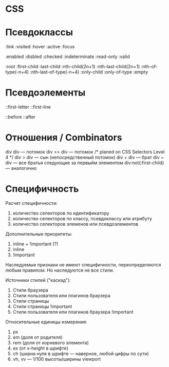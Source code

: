 
# CSS

# Псевдоклассы

:link
:visited
:hover
:active
:focus

:enabled
:disbled
:checked
:indeterminate
:read-only
:valid

:root
:first-child
:last-child
:nth-child(2n+1)
:nth-last-child(2n+1)
:nth-of-type(-n+4)
:nth-last-of-type(-n+4)
:only-child
:only-of-type
:empty

# Псевдоэлементы

::first-letter
::first-line

::before
::after

# Отношения / Combinators

div div — потомок
div >> div — потомок /* planed on CSS Selectors Level 4 */
div > div — сын (непосредственный потомок)
div + div — брат
div ~ div — все братья следующие за первыйм элементом
div:not(:first-child) — аналогично

# Специфичность

Расчет специфичности:

1. количество селекторов по идентификатору
2. количество селекторов по классу, псевдоклассу или атрибуту
3. количество селекторов элеменов или псевдоэлементов

Дополнительные приоритеты:

1. inline + !important (?)
2. inline
3. !important

Наследуемые признаки не имеют специфичности, переопределяются любым правилом.
Но наследуются не все стили.

Источники стилей ("каскад"):

1. Стили браузера
2. Стили пользователя или плагинов браузера
3. Стили страницы
4. Стили страницы !important
5. Стили пользователя или плагинов браузера !important

Относительные единицы измерения:

1. px
2. em (доля от родителя)
3. rem (доля от корневого элемента)
4. ex (от x-height в шрифте)
5. ch (ширна нуля в шрифте — наверное, любой цифры по сути)
6. vh, vv — 1/100 высоты/ширины viewport











